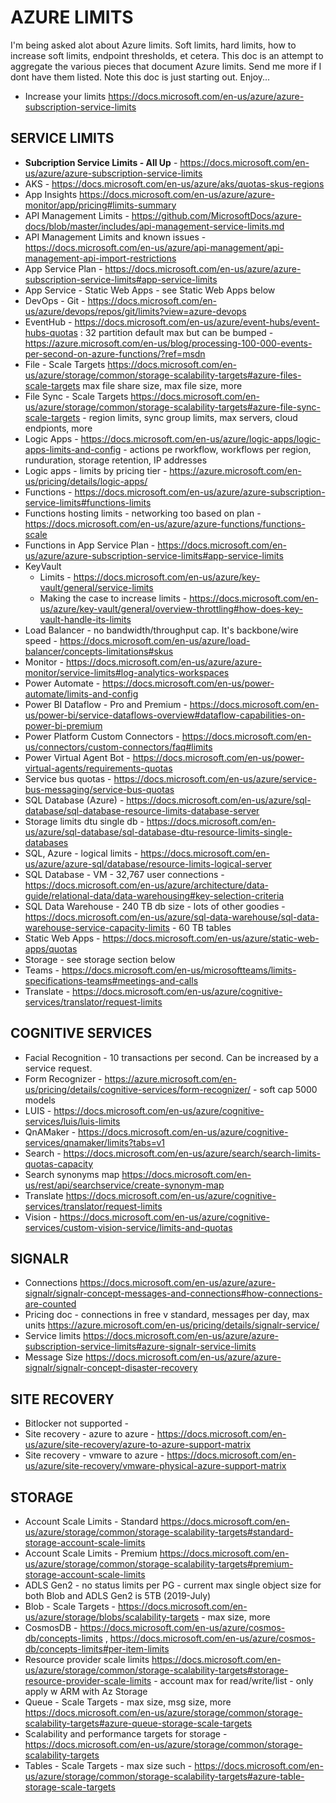 # AZURE LIMITS

I'm being asked alot about Azure limits.  Soft limits, hard limits, how to increase soft limits, endpoint thresholds, et cetera.  This doc is an attempt to aggregate the various pieces that document Azure limits.  Send me more if I dont have them listed.  Note this doc is just starting out.  Enjoy...

* Increase your limits <https://docs.microsoft.com/en-us/azure/azure-subscription-service-limits>

## SERVICE LIMITS

* **Subcription Service Limits - All Up** - https://docs.microsoft.com/en-us/azure/azure-subscription-service-limits
* AKS - https://docs.microsoft.com/en-us/azure/aks/quotas-skus-regions 
* App Insights <https://docs.microsoft.com/en-us/azure/azure-monitor/app/pricing#limits-summary>
* API Management Limits - <https://github.com/MicrosoftDocs/azure-docs/blob/master/includes/api-management-service-limits.md>
* API Management Limits and known issues - <https://docs.microsoft.com/en-us/azure/api-management/api-management-api-import-restrictions>
* App Service Plan - https://docs.microsoft.com/en-us/azure/azure-subscription-service-limits#app-service-limits
* App Service - Static Web Apps - see Static Web Apps below
* DevOps - Git - https://docs.microsoft.com/en-us/azure/devops/repos/git/limits?view=azure-devops
* EventHub - https://docs.microsoft.com/en-us/azure/event-hubs/event-hubs-quotas : 32 partition default max but can be bumped - https://azure.microsoft.com/en-us/blog/processing-100-000-events-per-second-on-azure-functions/?ref=msdn 
* File - Scale Targets <https://docs.microsoft.com/en-us/azure/storage/common/storage-scalability-targets#azure-files-scale-targets> max file share size, max file size, more
* File Sync - Scale Targets <https://docs.microsoft.com/en-us/azure/storage/common/storage-scalability-targets#azure-file-sync-scale-targets> - region limits, sync group limits, max servers, cloud endpionts, more
* Logic Apps - https://docs.microsoft.com/en-us/azure/logic-apps/logic-apps-limits-and-config - actions pe rworkflow, workflows per region, runduration, storage retention, IP addresses
* Logic apps - limits by pricing tier - https://azure.microsoft.com/en-us/pricing/details/logic-apps/
* Functions - https://docs.microsoft.com/en-us/azure/azure-subscription-service-limits#functions-limits
* Functions hosting limits - networking too based on plan - https://docs.microsoft.com/en-us/azure/azure-functions/functions-scale
* Functions in App Service Plan - https://docs.microsoft.com/en-us/azure/azure-subscription-service-limits#app-service-limits
* KeyVault
  * Limits - https://docs.microsoft.com/en-us/azure/key-vault/general/service-limits
  * Making the case to increase limits - https://docs.microsoft.com/en-us/azure/key-vault/general/overview-throttling#how-does-key-vault-handle-its-limits
* Load Balancer - no bandwidth/throughput cap. It's backbone/wire speed - https://docs.microsoft.com/en-us/azure/load-balancer/concepts-limitations#skus
* Monitor - https://docs.microsoft.com/en-us/azure/azure-monitor/service-limits#log-analytics-workspaces
* Power Automate -  https://docs.microsoft.com/en-us/power-automate/limits-and-config
* Power BI Dataflow - Pro and Premium - https://docs.microsoft.com/en-us/power-bi/service-dataflows-overview#dataflow-capabilities-on-power-bi-premium 
* Power Platform Custom Connectors - https://docs.microsoft.com/en-us/connectors/custom-connectors/faq#limits
* Power Virtual Agent Bot - https://docs.microsoft.com/en-us/power-virtual-agents/requirements-quotas
* Service bus quotas - https://docs.microsoft.com/en-us/azure/service-bus-messaging/service-bus-quotas
* SQL Database (Azure) - https://docs.microsoft.com/en-us/azure/sql-database/sql-database-resource-limits-database-server
* Storage limits dtu single db - https://docs.microsoft.com/en-us/azure/sql-database/sql-database-dtu-resource-limits-single-databases
* SQL, Azure - logical limits - https://docs.microsoft.com/en-us/azure/azure-sql/database/resource-limits-logical-server
* SQL Database - VM - 32,767 user connections - https://docs.microsoft.com/en-us/azure/architecture/data-guide/relational-data/data-warehousing#key-selection-criteria
* SQL Data Warehouse - 240 TB db size - lots of other goodies - https://docs.microsoft.com/en-us/azure/sql-data-warehouse/sql-data-warehouse-service-capacity-limits - 60 TB tables
* Static Web Apps - https://docs.microsoft.com/en-us/azure/static-web-apps/quotas
* Storage - see storage section below
* Teams - https://docs.microsoft.com/en-us/microsoftteams/limits-specifications-teams#meetings-and-calls
* Translate - https://docs.microsoft.com/en-us/azure/cognitive-services/translator/request-limits

## COGNITIVE SERVICES

* Facial Recognition - 10 transactions per second.  Can be increased by a service request.
* Form Recognizer - https://azure.microsoft.com/en-us/pricing/details/cognitive-services/form-recognizer/ - soft cap 5000 models
* LUIS - https://docs.microsoft.com/en-us/azure/cognitive-services/luis/luis-limits
* QnAMaker - https://docs.microsoft.com/en-us/azure/cognitive-services/qnamaker/limits?tabs=v1
* Search - https://docs.microsoft.com/en-us/azure/search/search-limits-quotas-capacity
* Search synonyms map <https://docs.microsoft.com/en-us/rest/api/searchservice/create-synonym-map>
* Translate <https://docs.microsoft.com/en-us/azure/cognitive-services/translator/request-limits>
* Vision - https://docs.microsoft.com/en-us/azure/cognitive-services/custom-vision-service/limits-and-quotas

## SIGNALR

* Connections <https://docs.microsoft.com/en-us/azure/azure-signalr/signalr-concept-messages-and-connections#how-connections-are-counted>
* Pricing doc - connections in free v standard, messages per day, max units <https://azure.microsoft.com/en-us/pricing/details/signalr-service/>
* Service limits <https://docs.microsoft.com/en-us/azure/azure-subscription-service-limits#azure-signalr-service-limits>
* Message Size <https://docs.microsoft.com/en-us/azure/azure-signalr/signalr-concept-disaster-recovery>

## SITE RECOVERY 

* Bitlocker not supported - 
* Site recovery - azure to azure - https://docs.microsoft.com/en-us/azure/site-recovery/azure-to-azure-support-matrix
* Site recovery - vmware to azure - https://docs.microsoft.com/en-us/azure/site-recovery/vmware-physical-azure-support-matrix

## STORAGE

* Account Scale Limits - Standard <https://docs.microsoft.com/en-us/azure/storage/common/storage-scalability-targets#standard-storage-account-scale-limits>
* Account Scale Limits - Premium <https://docs.microsoft.com/en-us/azure/storage/common/storage-scalability-targets#premium-storage-account-scale-limits>
* ADLS Gen2 - no status limits per PG - current max single object size for both Blob and ADLS Gen2 is 5TB (2019-July)
* Blob - Scale Targets - https://docs.microsoft.com/en-us/azure/storage/blobs/scalability-targets - max size, more
* CosmosDB - https://docs.microsoft.com/en-us/azure/cosmos-db/concepts-limits , https://docs.microsoft.com/en-us/azure/cosmos-db/concepts-limits#per-item-limits 
* Resource provider scale limits <https://docs.microsoft.com/en-us/azure/storage/common/storage-scalability-targets#storage-resource-provider-scale-limits> - account max for read/write/list - only apply w ARM with Az Storage
* Queue - Scale Targets - max size, msg size, more <https://docs.microsoft.com/en-us/azure/storage/common/storage-scalability-targets#azure-queue-storage-scale-targets>
* Scalability and performance targets for storage - https://docs.microsoft.com/en-us/azure/storage/common/storage-scalability-targets
* Tables - Scale Targets - max size such - <https://docs.microsoft.com/en-us/azure/storage/common/storage-scalability-targets#azure-table-storage-scale-targets>
